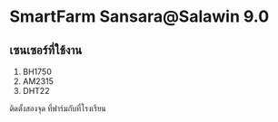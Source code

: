 # SmartFarm Sansara@Salawin 9.0

## เซนเซอร์ที่ใช้งาน
1. BH1750
2. AM2315
3. DHT22

ติดตั้งสองจุด ที่ฟาร์มกับที่โรงเรียน

